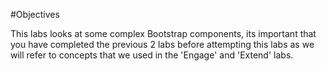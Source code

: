 #Objectives

This labs looks at some complex Bootstrap components, its important that you have completed the previous 2 labs before attempting this labs as we will refer to concepts that we used in the 'Engage' and 'Extend' labs.